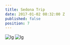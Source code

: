 ```yaml
---
title: Sedona Trip
date: 2017-01-02 08:32:00 Z
published: false
position: 7
---
```


![lg](/uploads/Sedona-New-sm-1.jpg)
![lg](/uploads/Sedona-New-sm-2.jpg)